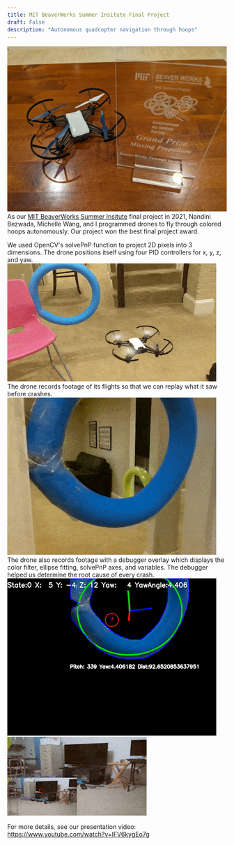 ```yaml
---
title: MIT BeaverWorks Summer Insitute Final Project
draft: False
description: "Autonomous quadcopter navigation through hoops"
---
```


![Missing Propellers](images/missing_props_prize.jpg)
As our [MIT BeaverWorks Summer Insitute](https://beaverworks.ll.mit.edu/CMS/bw/bwsi) final project in 2021, Nandini Bezwada, Michelle Wang, and I programmed drones to fly through colored hoops autonomously. Our project won the best final project award.

We used OpenCV's solvePnP function to project 2D pixels into 3 dimensions. The drone positions itself using four PID controllers for x, y, z, and yaw. 
![Unmasked](images/3pv_compressed.gif)
The drone records footage of its flights so that we can replay what it saw before crashes.
![Corner](images/corner_compressed.gif)
The drone also records footage with a debugger overlay which displays the color filter, ellipse fitting, solvePnP axes, and variables. The debugger helped us determine the root cause of every crash.
![Masked](images/masked.gif)
![Overlay](images/bwsi_overlay_compressed.gif)

For more details, see our presentation video:
https://www.youtube.com/watch?v=lFV6kygEo7g